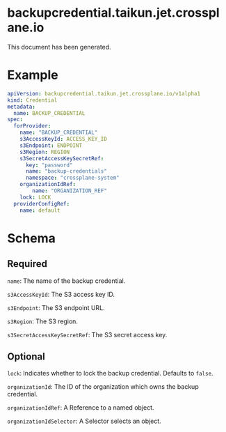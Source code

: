 
backupcredential.taikun.jet.crossplane.io
=========================================


This document has been generated.
  

# Example


```yaml
apiVersion: backupcredential.taikun.jet.crossplane.io/v1alpha1
kind: Credential
metadata:
  name: BACKUP_CREDENTIAL
spec:
  forProvider:
    name: "BACKUP_CREDENTIAL"
    s3AccessKeyId: ACCESS_KEY_ID
    s3Endpoint: ENDPOINT
    s3Region: REGION
    s3SecretAccessKeySecretRef:
      key: "password"
      name: "backup-credentials"
      namespace: "crossplane-system"
    organizationIdRef:
        name: "ORGANIZATION_REF"
    lock: LOCK
  providerConfigRef:
    name: default

```  

# Schema
  

## Required
  
`name`: The name of the backup credential.
  
`s3AccessKeyId`: The S3 access key ID.
  
`s3Endpoint`: The S3 endpoint URL.
  
`s3Region`: The S3 region.
  
`s3SecretAccessKeySecretRef`: The S3 secret access key.
  

## Optional
  
`lock`: Indicates whether to lock the backup credential. Defaults to `false`.
  
`organizationId`: The ID of the organization which owns the backup credential.
  
`organizationIdRef`: A Reference to a named object.
  
`organizationIdSelector`: A Selector selects an object.
  
